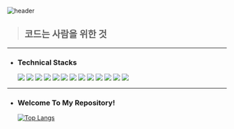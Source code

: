 ![header](https://capsule-render.vercel.app/api?type=Soft&color=gradient&height=130&section=header&text=Cha's%20Github%20Repository&fontSize=50&animation=fadeIn&desc=안녕하세요👋&descAlign=88&descAlignY=78&descSize=17)
<br>
> ## 코드는 사람을 위한 것<br>


***

### 

* ### Technical Stacks

  <img src="https://img.shields.io/badge/Android-3DDC84?style=flat-square&logo=Android&logoColor=white"/>
  <img src="https://img.shields.io/badge/java-007396?style=flat-square&logo=java&logoColor=white"> 
  <img src="https://img.shields.io/badge/kotlin-7F52FF?style=flat-square&logo=kotilin&logoColor=white"/>
  <img src="https://img.shields.io/badge/Flutter-02569B?style=flat-square&logo=flutter&logoColor=white">
  <img src="https://img.shields.io/badge/dart-0175C2?style=flat-square&logo=dart&logoColor=white">
  <img src="https://img.shields.io/badge/C-A8B9CC?style=flat-square&logo=C&logoColor=white"/>
  <img src="https://img.shields.io/badge/c++-00599C?style=flat-square&logo=c%2B%2B&logoColor=white">
  <img src="https://img.shields.io/badge/python-3776AB?style=flat-square&logo=python&logoColor=white">

  <img src="https://img.shields.io/badge/amazonAWS-232F3E?style=flat-square&logo=amazonaws&logoColor=white"> 
  <img src="https://img.shields.io/badge/Node.js-339933?style=flat-square&logo=Node.js&logoColor=white">
  <img src="https://img.shields.io/badge/Express-000000?style=flat-square&logo=express&logoColor=white">
  <img src="https://img.shields.io/badge/javascript-F7DF1E?style=flat-square&logo=javascript&logoColor=black"> 
  <img src="https://img.shields.io/badge/MongoDB-47A248?style=flat-square&logo=MongoDB&logoColor=white">

***




* ### Welcome To My Repository!

  [![Top Langs](https://github-readme-stats.vercel.app/api/top-langs/?username=chachacha12&layout=compact)](https://github.com/anuraghazra/github-readme-stats)
 
<!--

